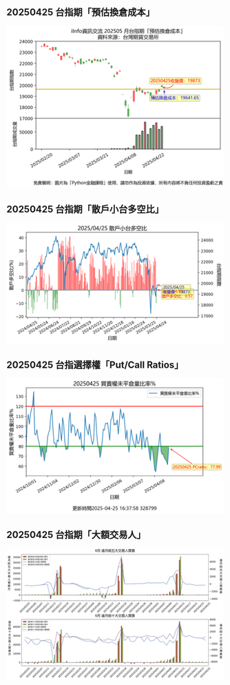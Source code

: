 ## 20250425 台指期「預估換倉成本」
![](images/txfcost.png)

## 20250425 台指期「散戶小台多空比」
![](images/bbiri.png)

## 20250425 台指選擇權「Put/Call Ratios」
![](images/pcratio.png)

## 20250425 台指期「大額交易人」
![](images/blocktrade.png)

